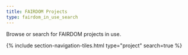 ```yaml
---
title: FAIRDOM Projects
type: fairdom_in_use_search
---
```


Browse or search for FAIRDOM projects in use.

{% include section-navigation-tiles.html type="project" search=true %}

